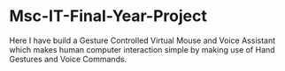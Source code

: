 # Msc-IT-Final-Year-Project
Here I have build a Gesture Controlled Virtual Mouse and Voice Assistant which makes human computer interaction simple by making use of Hand Gestures and Voice Commands.
